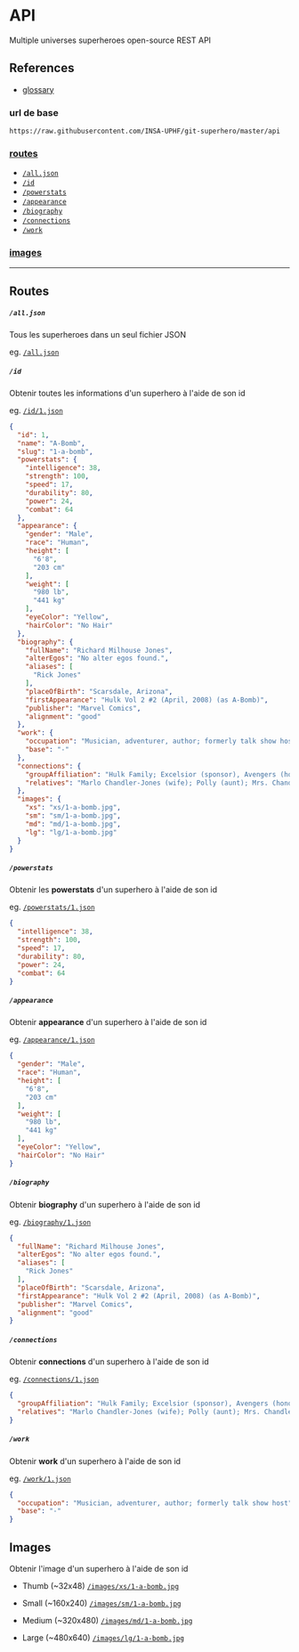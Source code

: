 
# API

Multiple universes superheroes open-source REST API

## References
- [glossary](glossary.md)

###  url de base
`https://raw.githubusercontent.com/INSA-UPHF/git-superhero/master/api`


### [routes](#routes-1)
- [`/all.json`](#alljson)
- [`/id`](#id)
- [`/powerstats`](#powerstats)
- [`/appearance`](#appearance)
- [`/biography`](#biography)
- [`/connections`](#connections)
- [`/work`](#work)

### [images](#images-1)

----

## Routes

##### `/all.json`
Tous les superheroes dans un seul fichier JSON

eg. [`/all.json`](https://raw.githubusercontent.com/INSA-UPHF/git-superhero/master/api/all.json)

##### `/id`
Obtenir toutes les informations d'un superhero à l'aide de son id

eg. [`/id/1.json`](https://raw.githubusercontent.com/INSA-UPHF/git-superhero/master/api/id/1.json)
```json
{
  "id": 1,
  "name": "A-Bomb",
  "slug": "1-a-bomb",
  "powerstats": {
    "intelligence": 38,
    "strength": 100,
    "speed": 17,
    "durability": 80,
    "power": 24,
    "combat": 64
  },
  "appearance": {
    "gender": "Male",
    "race": "Human",
    "height": [
      "6'8",
      "203 cm"
    ],
    "weight": [
      "980 lb",
      "441 kg"
    ],
    "eyeColor": "Yellow",
    "hairColor": "No Hair"
  },
  "biography": {
    "fullName": "Richard Milhouse Jones",
    "alterEgos": "No alter egos found.",
    "aliases": [
      "Rick Jones"
    ],
    "placeOfBirth": "Scarsdale, Arizona",
    "firstAppearance": "Hulk Vol 2 #2 (April, 2008) (as A-Bomb)",
    "publisher": "Marvel Comics",
    "alignment": "good"
  },
  "work": {
    "occupation": "Musician, adventurer, author; formerly talk show host",
    "base": "-"
  },
  "connections": {
    "groupAffiliation": "Hulk Family; Excelsior (sponsor), Avengers (honorary member); formerly partner of the Hulk, Captain America and Captain Marvel; Teen Brigade; ally of Rom",
    "relatives": "Marlo Chandler-Jones (wife); Polly (aunt); Mrs. Chandler (mother-in-law); Keith Chandler, Ray Chandler, three unidentified others (brothers-in-law); unidentified father (deceased); Jackie Shorr (alleged mother; unconfirmed)"
  },
  "images": {
    "xs": "xs/1-a-bomb.jpg",
    "sm": "sm/1-a-bomb.jpg",
    "md": "md/1-a-bomb.jpg",
    "lg": "lg/1-a-bomb.jpg"
  }
}
```

##### `/powerstats`
Obtenir les __powerstats__ d'un superhero à l'aide de son id


eg. [`/powerstats/1.json`](https://raw.githubusercontent.com/INSA-UPHF/git-superhero/master/api/powerstats/1.json)
```json
{
  "intelligence": 38,
  "strength": 100,
  "speed": 17,
  "durability": 80,
  "power": 24,
  "combat": 64
}
```

##### `/appearance`
Obtenir __appearance__ d'un superhero à l'aide de son id


eg. [`/appearance/1.json`](https://raw.githubusercontent.com/INSA-UPHF/git-superhero/master/api/appearance/1.json)
```json
{
  "gender": "Male",
  "race": "Human",
  "height": [
    "6'8",
    "203 cm"
  ],
  "weight": [
    "980 lb",
    "441 kg"
  ],
  "eyeColor": "Yellow",
  "hairColor": "No Hair"
}
```

##### `/biography`
Obtenir __biography__ d'un superhero à l'aide de son id


eg. [`/biography/1.json`](https://raw.githubusercontent.com/INSA-UPHF/git-superhero/master/api/biography/1.json)
```json
{
  "fullName": "Richard Milhouse Jones",
  "alterEgos": "No alter egos found.",
  "aliases": [
    "Rick Jones"
  ],
  "placeOfBirth": "Scarsdale, Arizona",
  "firstAppearance": "Hulk Vol 2 #2 (April, 2008) (as A-Bomb)",
  "publisher": "Marvel Comics",
  "alignment": "good"
}
```

##### `/connections`
Obtenir __connections__ d'un superhero à l'aide de son id

eg. [`/connections/1.json`](https://raw.githubusercontent.com/INSA-UPHF/git-superhero/master/api/connections/1.json)
```json
{
  "groupAffiliation": "Hulk Family; Excelsior (sponsor), Avengers (honorary member); formerly partner of the Hulk, Captain America and Captain Marvel; Teen Brigade; ally of Rom",
  "relatives": "Marlo Chandler-Jones (wife); Polly (aunt); Mrs. Chandler (mother-in-law); Keith Chandler, Ray Chandler, three unidentified others (brothers-in-law); unidentified father (deceased); Jackie Shorr (alleged mother; unconfirmed)"
}
```

##### `/work`
Obtenir __work__ d'un superhero à l'aide de son id

eg. [`/work/1.json`](https://raw.githubusercontent.com/INSA-UPHF/git-superhero/master/api/work/1.json)
```json
{
  "occupation": "Musician, adventurer, author; formerly talk show host",
  "base": "-"
}
```


## Images
Obtenir l'image d'un superhero à l'aide de son id

- Thumb (~32x48)
[`/images/xs/1-a-bomb.jpg`](https://raw.githubusercontent.com/INSA-UPHF/git-superhero/master/api/images/xs/1-a-bomb.jpg)

- Small (~160x240)
[`/images/sm/1-a-bomb.jpg`](https://raw.githubusercontent.com/INSA-UPHF/git-superhero/master/api/images/sm/1-a-bomb.jpg)

- Medium (~320x480)
[`/images/md/1-a-bomb.jpg`](https://raw.githubusercontent.com/INSA-UPHF/git-superhero/master/api/images/md/1-a-bomb.jpg)

- Large (~480x640)
[`/images/lg/1-a-bomb.jpg`](https://raw.githubusercontent.com/INSA-UPHF/git-superhero/master/api/images/lg/1-a-bomb.jpg)
